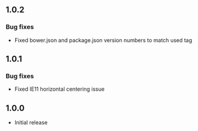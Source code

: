 ## 1.0.2
### Bug fixes
* Fixed bower.json and package.json version numbers to match used tag

## 1.0.1
### Bug fixes
* Fixed IE11 horizontal centering issue

## 1.0.0
* Initial release
